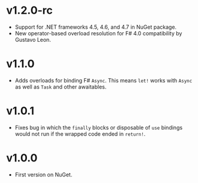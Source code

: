 # v1.2.0-rc

* Support for .NET frameworks 4.5, 4.6, and 4.7 in NuGet package.
* New operator-based overload resolution for F# 4.0 compatibility by Gustavo Leon.

# v1.1.0

* Adds overloads for binding F# `Async`. This means `let!` works with `Async` as well as `Task` and other awaitables.

# v1.0.1

* Fixes bug in which the `finally` blocks or disposable of `use` bindings would not run if the wrapped code ended in
  `return!`.

# v1.0.0

* First version on NuGet.